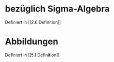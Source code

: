 # bezüglich Sigma-Algebra

Definiert in [[2.6 Definition]]

# Abbildungen

Definiert in [[5.1 Definition]]